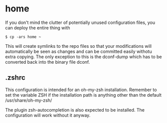 # home

If you don't mind the clutter of potentially unused configuration files, you can
deploy the entire thing with

    $ cp -ars home ~

This will create symlinks to the repo files so that your modifications will
automatically be seen as changes and can be committed easily withotu extra copying.
The only exception to this is the dconf-dump which has to be converted back into
the binary file dconf.

## .zshrc

This configuration is intended for an oh-my-zsh installation. Remember to set the
variable ZSH if the installation path is anything other than the default
/usr/share/oh-my-zsh/

The plugin zsh-autocompletion is also expected to be installed. The configuration
will work without it anyway.
